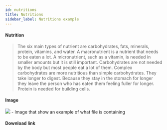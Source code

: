```yaml
---
id: nutritions
title: Nutritions
sidebar_label: Nutritions example
---
```



#### Nutrition



>
>The six main types of nutrient are carbohydrates, fats, minerals, protein, vitamins, and water. A macronutrient is a nutrient that needs to be eaten a lot. A micronutrient, such as a vitamin, is needed in smaller amounts but it is still important. Carbohydrates are not needed by the body but most people eat a lot of them. Complex carbohydrates are more nutritious than simple carbohydrates. They take longer to digest. Because they stay in the stomach for longer they leave the person who has eaten them feeling fuller for longer. Protein is needed for building cells.
>

#### Image
![](https://raw.githubusercontent.com/GroceriStar/creative/master/) - Image that show an example of what file is containing

#### Download link
[](https://github.com/GroceriStar/static-data-plain/blob/master/data/clean/Nutrition/nutritions1.json)
[](https://github.com/GroceriStar/static-data-plain/blob/master/data/clean/Nutrition/nutritions2.json)
